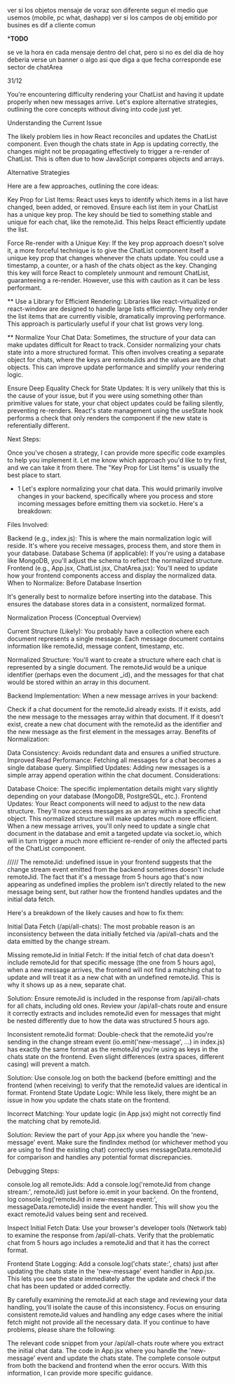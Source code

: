 ver si los objetos mensaje de voraz son diferente segun el medio que usemos (mobile, pc what, dashapp)
ver si los campos de obj emitido por busines es dif a cliente comun

***TODO**

se ve la hora en cada mensaje dentro del chat, pero si no es del dia de hoy deberia verse un banner o algo asi que diga a que fecha corresponde ese sector de chatArea 

31/12

You're encountering difficulty rendering your ChatList and having it update properly when new messages arrive. Let's explore alternative strategies, outlining the core concepts without diving into code just yet.

Understanding the Current Issue

The likely problem lies in how React reconciles and updates the ChatList component. Even though the chats state in App is updating correctly, the changes might not be propagating effectively to trigger a re-render of ChatList. This is often due to how JavaScript compares objects and arrays.



Alternative Strategies

Here are a few approaches, outlining the core ideas:

Key Prop for List Items: React uses keys to identify which items in a list have changed, been added, or removed. Ensure each list item in your ChatList has a unique key prop. The key should be tied to something stable and unique for each chat, like the remoteJid. This helps React efficiently update the list.

Force Re-render with a Unique Key: If the key prop approach doesn't solve it, a more forceful technique is to give the ChatList component itself a unique key prop that changes whenever the chats update. You could use a timestamp, a counter, or a hash of the chats object as the key. Changing this key will force React to completely unmount and remount ChatList, guaranteeing a re-render. However, use this with caution as it can be less performant.

** Use a Library for Efficient Rendering: Libraries like react-virtualized or react-window are designed to handle large lists efficiently. They only render the list items that are currently visible, dramatically improving performance. This approach is particularly useful if your chat list grows very long.

** Normalize Your Chat Data: Sometimes, the structure of your data can make updates difficult for React to track. Consider normalizing your chats state into a more structured format. This often involves creating a separate object for chats, where the keys are remoteJids and the values are the chat objects. This can improve update performance and simplify your rendering logic.

Ensure Deep Equality Check for State Updates: It is very unlikely that this is the cause of your issue, but if you were using something other than primitive values for state, your chat object updates could be failing silently, preventing re-renders. React's state management using the useState hook performs a check that only renders the component if the new state is referentially different.


Next Steps:

Once you've chosen a strategy, I can provide more specific code examples to help you implement it. Let me know which approach you'd like to try first, and we can take it from there. The "Key Prop for List Items" is usually the best place to start.


- 1
Let's explore normalizing your chat data. This would primarily involve changes in your backend, specifically where you process and store incoming messages before emitting them via socket.io. Here's a breakdown:

Files Involved:

Backend (e.g., index.js): This is where the main normalization logic will reside. It's where you receive messages, process them, and store them in your database.
Database Schema (if applicable): If you're using a database like MongoDB, you'll adjust the schema to reflect the normalized structure.
Frontend (e.g., App.jsx, ChatList.jsx, ChatArea.jsx): You'll need to update how your frontend components access and display the normalized data.
When to Normalize: Before Database Insertion

It's generally best to normalize before inserting into the database. This ensures the database stores data in a consistent, normalized format.

Normalization Process (Conceptual Overview)

Current Structure (Likely): You probably have a collection where each document represents a single message. Each message document contains information like remoteJid, message content, timestamp, etc.

Normalized Structure: You'll want to create a structure where each chat is represented by a single document. The remoteJid would be a unique identifier (perhaps even the document _id), and the messages for that chat would be stored within an array in this document.

Backend Implementation: When a new message arrives in your backend:

Check if a chat document for the remoteJid already exists.
If it exists, add the new message to the messages array within that document.
If it doesn't exist, create a new chat document with the remoteJid as the identifier and the new message as the first element in the messages array.
Benefits of Normalization:

Data Consistency: Avoids redundant data and ensures a unified structure.
Improved Read Performance: Fetching all messages for a chat becomes a single database query.
Simplified Updates: Adding new messages is a simple array append operation within the chat document.
Considerations:

Database Choice: The specific implementation details might vary slightly depending on your database (MongoDB, PostgreSQL, etc.).
Frontend Updates: Your React components will need to adjust to the new data structure. They'll now access messages as an array within a specific chat object.
This normalized structure will make updates much more efficient. When a new message arrives, you'll only need to update a single chat document in the database and emit a targeted update via socket.io, which will in turn trigger a much more efficient re-render of only the affected parts of the ChatList component.


/////
The remoteJid: undefined issue in your frontend suggests that the change stream event emitted from the backend sometimes doesn't include remoteJid.
 The fact that it's a message from 5 hours ago that's now appearing as undefined implies the problem isn't directly related to the new message being sent,
  but rather how the frontend handles updates and the initial data fetch.

Here's a breakdown of the likely causes and how to fix them:

Initial Data Fetch (/api/all-chats): The most probable reason is an inconsistency between the data initially fetched via /api/all-chats
and the data emitted by the change stream.

Missing remoteJid in Initial Fetch: If the initial fetch of chat data doesn't include remoteJid for that specific message (the one from 5 hours ago),
 when a new message arrives, the frontend will not find a matching chat to update and will treat it as a new chat with an undefined remoteJid.
  This is why it shows up as a new, separate chat.

Solution: Ensure remoteJid is included in the response from /api/all-chats for all chats, including old ones.
 Review your /api/all-chats route and ensure it correctly extracts and includes remoteJid even for messages that might be nested differently due to how the data was 
 structured 5 hours ago.

Inconsistent remoteJid format: Double-check that the remoteJid you're sending in the change stream event (io.emit('new-message', ...) in index.js) 
has exactly the same format as the remoteJid you're using as keys in the chats state on the frontend.
 Even slight differences (extra spaces, different casing) will prevent a match.

Solution: Use console.log on both the backend (before emitting) and the frontend (when receiving) to verify that the remoteJid values are identical in format.
Frontend State Update Logic: While less likely, there might be an issue in how you update the chats state on the frontend.

Incorrect Matching: Your update logic (in App.jsx) might not correctly find the matching chat by remoteJid.

Solution: Review the part of your App.jsx where you handle the 'new-message' event.
 Make sure the findIndex method (or whichever method you are using to find the existing chat) correctly uses messageData.remoteJid
  for comparison and handles any potential format discrepancies.

Debugging Steps:

console.log all remoteJids: Add a console.log('remoteJid from change stream:', remoteJid) just before io.emit in your backend. 
On the frontend, log console.log('remoteJid in new-message event:', messageData.remoteJid) inside the event handler.
 This will show you the exact remoteJid values being sent and received.

Inspect Initial Fetch Data: Use your browser's developer tools (Network tab) to examine the response from /api/all-chats.
 Verify that the problematic chat from 5 hours ago includes a remoteJid and that it has the correct format.

Frontend State Logging: Add a console.log('chats state:', chats) just after updating the chats state in the 'new-message' event handler in App.jsx. 
This lets you see the state immediately after the update and check if the chat has been updated or added correctly.

By carefully examining the remoteJid at each stage and reviewing your data handling, you'll isolate the cause of this inconsistency. Focus on ensuring consistent remoteJid values and handling any edge cases where the initial fetch might not provide all the necessary data. If you continue to have problems, please share the following:

The relevant code snippet from your /api/all-chats route where you extract the initial chat data.
The code in App.jsx where you handle the 'new-message' event and update the chats state.
The complete console output from both the backend and frontend when the error occurs.
With this information, I can provide more specific guidance.
